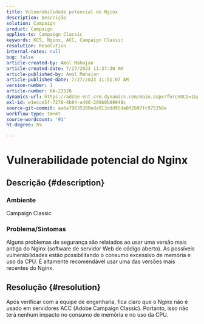 ```yaml
---
title: Vulnerabilidade potencial do Nginx
description: Descrição
solution: Campaign
product: Campaign
applies-to: Campaign Classic
keywords: KCS, Nginx, ACC, Campaign Classic
resolution: Resolution
internal-notes: null
bug: false
article-created-by: Amol Mahajan
article-created-date: 7/27/2023 11:37:30 AM
article-published-by: Amol Mahajan
article-published-date: 7/27/2023 11:51:07 AM
version-number: 1
article-number: KA-22528
dynamics-url: https://adobe-ent.crm.dynamics.com/main.aspx?forceUCI=1&pagetype=entityrecord&etn=knowledgearticle&id=2f24ebf6-712c-ee11-bdf4-6045bd006079
exl-id: e1ecce5f-7278-4b84-a490-299b0b09948c
source-git-commit: aa6a79635380eda913ddd95da0f2b97fc975356e
workflow-type: tm+mt
source-wordcount: '91'
ht-degree: 8%

---
```


# Vulnerabilidade potencial do Nginx

## Descrição {#description}


### <b>Ambiente</b>

Campaign Classic



### <b>Problema/Sintomas</b>

Alguns problemas de segurança são relatados ao usar uma versão mais antiga do Nginx (software de servidor Web de código aberto). As possíveis vulnerabilidades estão possibilitando o consumo excessivo de memória e uso da CPU. É altamente recomendável usar uma das versões mais recentes do Nginx.


## Resolução {#resolution}


Após verificar com a equipe de engenharia, fica claro que o Nginx não é usado em servidores ACC (Adobe Campaign Classic). Portanto, isso não terá nenhum impacto no consumo de memória e no uso da CPU.
